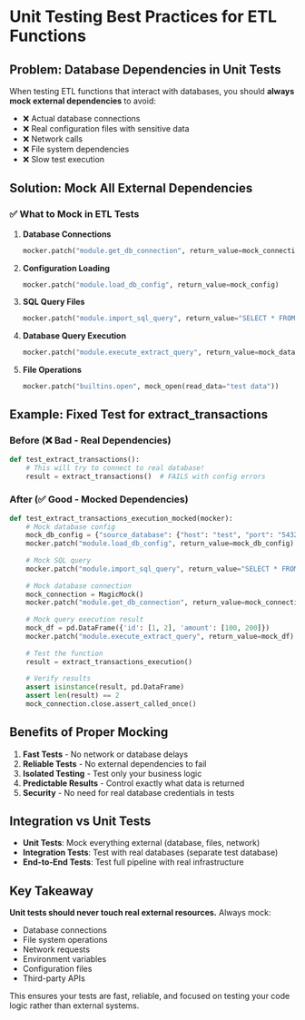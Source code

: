 # Unit Testing Best Practices for ETL Functions

## Problem: Database Dependencies in Unit Tests

When testing ETL functions that interact with databases, you should **always mock external dependencies** to avoid:

- ❌ Actual database connections
- ❌ Real configuration files with sensitive data
- ❌ Network calls
- ❌ File system dependencies
- ❌ Slow test execution

## Solution: Mock All External Dependencies

### ✅ What to Mock in ETL Tests

1. **Database Connections**

   ```python
   mocker.patch("module.get_db_connection", return_value=mock_connection)
   ```

2. **Configuration Loading**

   ```python
   mocker.patch("module.load_db_config", return_value=mock_config)
   ```

3. **SQL Query Files**

   ```python
   mocker.patch("module.import_sql_query", return_value="SELECT * FROM test")
   ```

4. **Database Query Execution**

   ```python
   mocker.patch("module.execute_extract_query", return_value=mock_dataframe)
   ```

5. **File Operations**

   ```python
   mocker.patch("builtins.open", mock_open(read_data="test data"))
   ```

## Example: Fixed Test for extract_transactions

### Before (❌ Bad - Real Dependencies)

```python
def test_extract_transactions():
    # This will try to connect to real database!
    result = extract_transactions()  # FAILS with config errors
```

### After (✅ Good - Mocked Dependencies)

```python
def test_extract_transactions_execution_mocked(mocker):
    # Mock database config
    mock_db_config = {"source_database": {"host": "test", "port": "5432"}}
    mocker.patch("module.load_db_config", return_value=mock_db_config)
    
    # Mock SQL query
    mocker.patch("module.import_sql_query", return_value="SELECT * FROM test")
    
    # Mock database connection
    mock_connection = MagicMock()
    mocker.patch("module.get_db_connection", return_value=mock_connection)
    
    # Mock query execution result
    mock_df = pd.DataFrame({'id': [1, 2], 'amount': [100, 200]})
    mocker.patch("module.execute_extract_query", return_value=mock_df)
    
    # Test the function
    result = extract_transactions_execution()
    
    # Verify results
    assert isinstance(result, pd.DataFrame)
    assert len(result) == 2
    mock_connection.close.assert_called_once()
```

## Benefits of Proper Mocking

1. **Fast Tests** - No network or database delays
2. **Reliable Tests** - No external dependencies to fail
3. **Isolated Testing** - Test only your business logic
4. **Predictable Results** - Control exactly what data is returned
5. **Security** - No need for real database credentials in tests

## Integration vs Unit Tests

- **Unit Tests**: Mock everything external (database, files, network)
- **Integration Tests**: Test with real databases (separate test database)
- **End-to-End Tests**: Test full pipeline with real infrastructure

## Key Takeaway

**Unit tests should never touch real external resources.** Always mock:

- Database connections
- File system operations  
- Network requests
- Environment variables
- Configuration files
- Third-party APIs

This ensures your tests are fast, reliable, and focused on testing your code logic rather than external systems.
